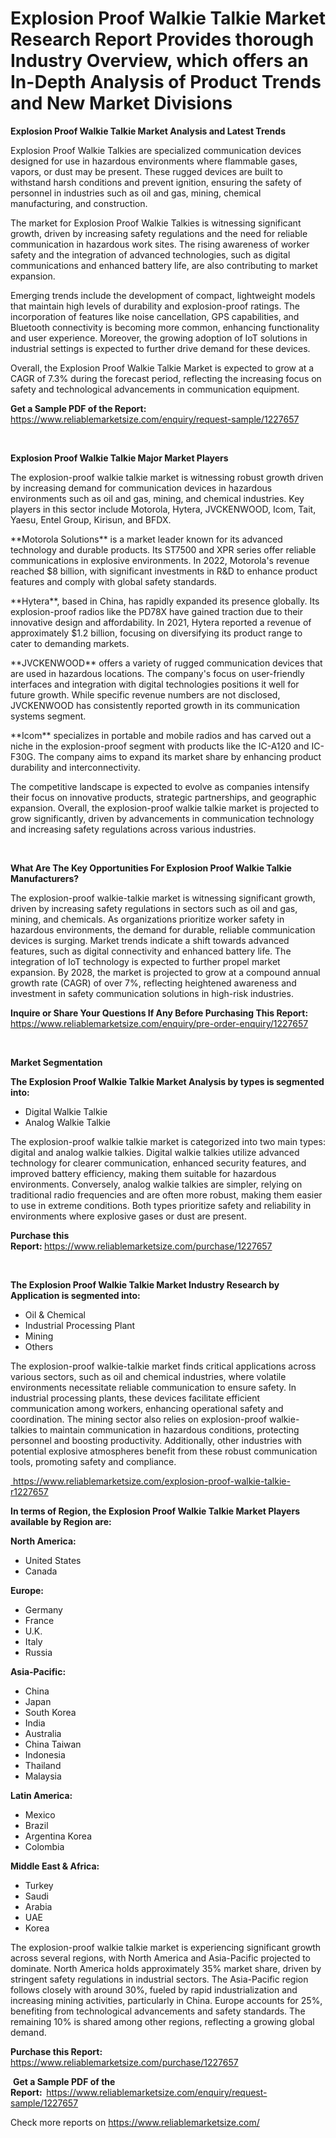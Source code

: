 <p><h1>Explosion Proof Walkie Talkie Market Research Report Provides thorough Industry Overview, which offers an In-Depth Analysis of Product Trends and New Market Divisions</h1></p><p><strong>Explosion Proof Walkie Talkie Market Analysis and Latest Trends</strong></p>
<p><p>Explosion Proof Walkie Talkies are specialized communication devices designed for use in hazardous environments where flammable gases, vapors, or dust may be present. These rugged devices are built to withstand harsh conditions and prevent ignition, ensuring the safety of personnel in industries such as oil and gas, mining, chemical manufacturing, and construction.</p><p>The market for Explosion Proof Walkie Talkies is witnessing significant growth, driven by increasing safety regulations and the need for reliable communication in hazardous work sites. The rising awareness of worker safety and the integration of advanced technologies, such as digital communications and enhanced battery life, are also contributing to market expansion.</p><p>Emerging trends include the development of compact, lightweight models that maintain high levels of durability and explosion-proof ratings. The incorporation of features like noise cancellation, GPS capabilities, and Bluetooth connectivity is becoming more common, enhancing functionality and user experience. Moreover, the growing adoption of IoT solutions in industrial settings is expected to further drive demand for these devices.</p><p>Overall, the Explosion Proof Walkie Talkie Market is expected to grow at a CAGR of 7.3% during the forecast period, reflecting the increasing focus on safety and technological advancements in communication equipment.</p></p>
<p><strong>Get a Sample PDF of the Report:&nbsp;</strong> <a href="https://www.reliablemarketsize.com/enquiry/request-sample/1227657?utm_campaign=1143&utm_medium=2&utm_source=Github&utm_content=ia&utm_term=18022025&utm_id=explosion-proof-walkie-talkie">https://www.reliablemarketsize.com/enquiry/request-sample/1227657</a></p>
<p>&nbsp;</p>
<p><strong>Explosion Proof Walkie Talkie Major Market Players</strong></p>
<p><p>The explosion-proof walkie talkie market is witnessing robust growth driven by increasing demand for communication devices in hazardous environments such as oil and gas, mining, and chemical industries. Key players in this sector include Motorola, Hytera, JVCKENWOOD, Icom, Tait, Yaesu, Entel Group, Kirisun, and BFDX.</p><p>**Motorola Solutions** is a market leader known for its advanced technology and durable products. Its ST7500 and XPR series offer reliable communications in explosive environments. In 2022, Motorola's revenue reached $8 billion, with significant investments in R&D to enhance product features and comply with global safety standards.</p><p>**Hytera**, based in China, has rapidly expanded its presence globally. Its explosion-proof radios like the PD78X have gained traction due to their innovative design and affordability. In 2021, Hytera reported a revenue of approximately $1.2 billion, focusing on diversifying its product range to cater to demanding markets.</p><p>**JVCKENWOOD** offers a variety of rugged communication devices that are used in hazardous locations. The company's focus on user-friendly interfaces and integration with digital technologies positions it well for future growth. While specific revenue numbers are not disclosed, JVCKENWOOD has consistently reported growth in its communication systems segment.</p><p>**Icom** specializes in portable and mobile radios and has carved out a niche in the explosion-proof segment with products like the IC-A120 and IC-F30G. The company aims to expand its market share by enhancing product durability and interconnectivity.</p><p>The competitive landscape is expected to evolve as companies intensify their focus on innovative products, strategic partnerships, and geographic expansion. Overall, the explosion-proof walkie talkie market is projected to grow significantly, driven by advancements in communication technology and increasing safety regulations across various industries.</p></p>
<p>&nbsp;</p>
<p><strong>What Are The Key Opportunities For Explosion Proof Walkie Talkie Manufacturers?</strong></p>
<p><p>The explosion-proof walkie-talkie market is witnessing significant growth, driven by increasing safety regulations in sectors such as oil and gas, mining, and chemicals. As organizations prioritize worker safety in hazardous environments, the demand for durable, reliable communication devices is surging. Market trends indicate a shift towards advanced features, such as digital connectivity and enhanced battery life. The integration of IoT technology is expected to further propel market expansion. By 2028, the market is projected to grow at a compound annual growth rate (CAGR) of over 7%, reflecting heightened awareness and investment in safety communication solutions in high-risk industries.</p></p>
<p><strong>Inquire or Share Your Questions If Any Before Purchasing This Report:</strong> <a href="https://www.reliablemarketsize.com/enquiry/pre-order-enquiry/1227657?utm_campaign=1143&utm_medium=2&utm_source=Github&utm_content=ia&utm_term=18022025&utm_id=explosion-proof-walkie-talkie">https://www.reliablemarketsize.com/enquiry/pre-order-enquiry/1227657</a></p>
<p>&nbsp;</p>
<p><strong>Market Segmentation</strong></p>
<p><strong>The Explosion Proof Walkie Talkie Market Analysis by types is segmented into:</strong></p>
<p><ul><li>Digital Walkie Talkie</li><li>Analog Walkie Talkie</li></ul></p>
<p><p>The explosion-proof walkie talkie market is categorized into two main types: digital and analog walkie talkies. Digital walkie talkies utilize advanced technology for clearer communication, enhanced security features, and improved battery efficiency, making them suitable for hazardous environments. Conversely, analog walkie talkies are simpler, relying on traditional radio frequencies and are often more robust, making them easier to use in extreme conditions. Both types prioritize safety and reliability in environments where explosive gases or dust are present.</p></p>
<p><strong>Purchase this Report:&nbsp;</strong><a href="https://www.reliablemarketsize.com/purchase/1227657?utm_campaign=1143&utm_medium=2&utm_source=Github&utm_content=ia&utm_term=18022025&utm_id=explosion-proof-walkie-talkie">https://www.reliablemarketsize.com/purchase/1227657</a></p>
<p>&nbsp;</p>
<p><strong>The Explosion Proof Walkie Talkie Market Industry Research by Application is segmented into:</strong></p>
<p><ul><li>Oil & Chemical</li><li>Industrial Processing Plant</li><li>Mining</li><li>Others</li></ul></p>
<p><p>The explosion-proof walkie-talkie market finds critical applications across various sectors, such as oil and chemical industries, where volatile environments necessitate reliable communication to ensure safety. In industrial processing plants, these devices facilitate efficient communication among workers, enhancing operational safety and coordination. The mining sector also relies on explosion-proof walkie-talkies to maintain communication in hazardous conditions, protecting personnel and boosting productivity. Additionally, other industries with potential explosive atmospheres benefit from these robust communication tools, promoting safety and compliance.</p></p>
<p><a href="https://www.reliablemarketsize.com/explosion-proof-walkie-talkie-r1227657?utm_campaign=1143&utm_medium=2&utm_source=Github&utm_content=ia&utm_term=18022025&utm_id=explosion-proof-walkie-talkie">&nbsp;https://www.reliablemarketsize.com/explosion-proof-walkie-talkie-r1227657</a></p>
<p><strong>In terms of Region, the Explosion Proof Walkie Talkie Market Players available by Region are:</strong></p>
<p>
    <p> <strong> North America: </strong>
        <ul>
            <li>United States</li>
            <li>Canada</li>
        </ul>
        </p> 
    <p> <strong> Europe: </strong>
        <ul>
            <li>Germany</li>
            <li>France</li>
            <li>U.K.</li>
            <li>Italy</li>
            <li>Russia</li>
        </ul>
        </p> 
    <p> <strong> Asia-Pacific: </strong>
        <ul>
            <li>China</li>
            <li>Japan</li>
            <li>South Korea</li>
            <li>India</li>
            <li>Australia</li>
            <li>China Taiwan</li>
            <li>Indonesia</li>
            <li>Thailand</li>
            <li>Malaysia</li>
        </ul>
        </p> 
    <p> <strong> Latin America: </strong>
        <ul>
            <li>Mexico</li>
            <li>Brazil</li>
            <li>Argentina Korea</li>
            <li>Colombia</li>
        </ul>
        </p> 
    <p> <strong> Middle East & Africa: </strong>
        <ul>
            <li>Turkey</li>
            <li>Saudi</li>
            <li>Arabia</li>
            <li>UAE</li>
            <li>Korea</li>
        </ul>
    </p>
    </p>
<p><p>The explosion-proof walkie talkie market is experiencing significant growth across several regions, with North America and Asia-Pacific projected to dominate. North America holds approximately 35% market share, driven by stringent safety regulations in industrial sectors. The Asia-Pacific region follows closely with around 30%, fueled by rapid industrialization and increasing mining activities, particularly in China. Europe accounts for 25%, benefiting from technological advancements and safety standards. The remaining 10% is shared among other regions, reflecting a growing global demand.</p></p>
<p><strong>Purchase this Report: </strong><a href="https://www.reliablemarketsize.com/purchase/1227657?utm_campaign=1143&utm_medium=2&utm_source=Github&utm_content=ia&utm_term=18022025&utm_id=explosion-proof-walkie-talkie">https://www.reliablemarketsize.com/purchase/1227657</a></p>
<p>&nbsp;<strong>Get a Sample PDF of the Report:&nbsp;&nbsp;</strong><a href="https://www.reliablemarketsize.com/enquiry/request-sample/1227657?utm_campaign=1143&utm_medium=2&utm_source=Github&utm_content=ia&utm_term=18022025&utm_id=explosion-proof-walkie-talkie">https://www.reliablemarketsize.com/enquiry/request-sample/1227657</a></p>
<p><strong></strong></p>
<p>Check more reports on <a href="https://www.reliablemarketsize.com/?utm_campaign=1143&utm_medium=2&utm_source=Github&utm_content=ia&utm_term=18022025&utm_id=explosion-proof-walkie-talkie">https://www.reliablemarketsize.com/</a></p>
